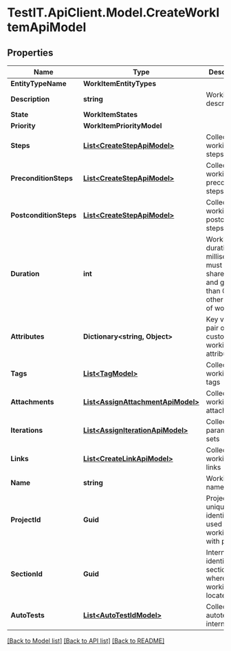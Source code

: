 # TestIT.ApiClient.Model.CreateWorkItemApiModel

## Properties

Name | Type | Description | Notes
------------ | ------------- | ------------- | -------------
**EntityTypeName** | **WorkItemEntityTypes** |  | 
**Description** | **string** | Workitem description | [optional] 
**State** | **WorkItemStates** |  | 
**Priority** | **WorkItemPriorityModel** |  | 
**Steps** | [**List&lt;CreateStepApiModel&gt;**](CreateStepApiModel.md) | Collection of workitem steps | 
**PreconditionSteps** | [**List&lt;CreateStepApiModel&gt;**](CreateStepApiModel.md) | Collection of workitem precondition steps | 
**PostconditionSteps** | [**List&lt;CreateStepApiModel&gt;**](CreateStepApiModel.md) | Collection of workitem postcondition steps | 
**Duration** | **int** | WorkItem duration in milliseconds, must be 0 for shared steps and greater than 0 for the other types of work items | 
**Attributes** | **Dictionary&lt;string, Object&gt;** | Key value pair of custom workitem attributes | 
**Tags** | [**List&lt;TagModel&gt;**](TagModel.md) | Collection of workitem tags | 
**Attachments** | [**List&lt;AssignAttachmentApiModel&gt;**](AssignAttachmentApiModel.md) | Collection of workitem attachments | [optional] 
**Iterations** | [**List&lt;AssignIterationApiModel&gt;**](AssignIterationApiModel.md) | Collection of parameter sets | [optional] 
**Links** | [**List&lt;CreateLinkApiModel&gt;**](CreateLinkApiModel.md) | Collection of workitem links | 
**Name** | **string** | Workitem name | 
**ProjectId** | **Guid** | Project unique identifier - used to link workitem with project | 
**SectionId** | **Guid** | Internal identifier of section where workitem is located | 
**AutoTests** | [**List&lt;AutoTestIdModel&gt;**](AutoTestIdModel.md) | Collection of autotest internal ids | [optional] 

[[Back to Model list]](../README.md#documentation-for-models) [[Back to API list]](../README.md#documentation-for-api-endpoints) [[Back to README]](../README.md)

